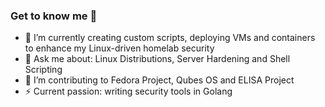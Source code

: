 ### Get to know me 👋

<!--
**shigaraki0/shigaraki0** is a ✨ _special_ ✨ repository because its `README.md` (this file) appears on your GitHub profile.

Here are some ideas to get you started:

- 🔭 I’m currently working on ...
- 🌱 I’m currently learning ...
- 👯 I’m looking to collaborate on ...
- 🤔 I’m looking for help with ...
- 💬 Ask me about ...
- 📫 How to reach me: ...
- 😄 Pronouns: ...
- ⚡ Fun fact: ...
-->

- 🔭 I’m currently creating custom scripts, deploying VMs and containers to enhance my Linux-driven homelab security
- 💬 Ask me about: Linux Distributions, Server Hardening and Shell Scripting
- 🌱 I’m contributing to Fedora Project, Qubes OS and ELISA Project
- ⚡ Current passion: writing security tools in Golang 
